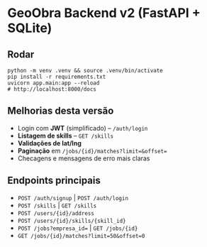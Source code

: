 
# GeoObra Backend v2 (FastAPI + SQLite)

## Rodar
```
python -m venv .venv && source .venv/bin/activate
pip install -r requirements.txt
uvicorn app.main:app --reload
# http://localhost:8000/docs
```

## Melhorias desta versão
- Login com **JWT** (simplificado) – `/auth/login`
- **Listagem de skills** – `GET /skills`
- **Validações de lat/lng**
- **Paginação** em `/jobs/{id}/matches?limit=&offset=`
- Checagens e mensagens de erro mais claras

## Endpoints principais
- `POST /auth/signup` | `POST /auth/login`
- `POST /skills` | `GET /skills`
- `POST /users/{id}/address`
- `POST /users/{id}/skills/{skill_id}`
- `POST /jobs?empresa_id=` | `GET /jobs/{id}`
- `GET /jobs/{id}/matches?limit=50&offset=0`
